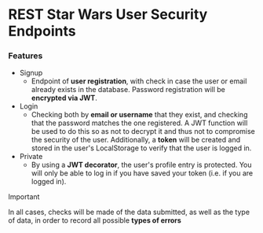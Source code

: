 # REST Star Wars User Security Endpoints


### Features
- Signup
  - Endpoint of **user registration**, with check in case the user or email already exists in the database. Password registration will be **encrypted via JWT**.
- Login
  - Checking both by **email or username** that they exist, and checking that the password matches the one registered. A JWT function will be used to do this so as not to decrypt it and thus not to compromise the security of the user. Additionally, a **token** will be created and stored in the user's LocalStorage to verify that the user is logged in.
- Private
  - By using a **JWT decorator**, the user's profile entry is protected. You will only be able to log in if you have saved your token (i.e. if you are logged in).

>[!IMPORTANT]
> In all cases, checks will be made of the data submitted, as well as the type of data, in order to record all possible **types of errors**
